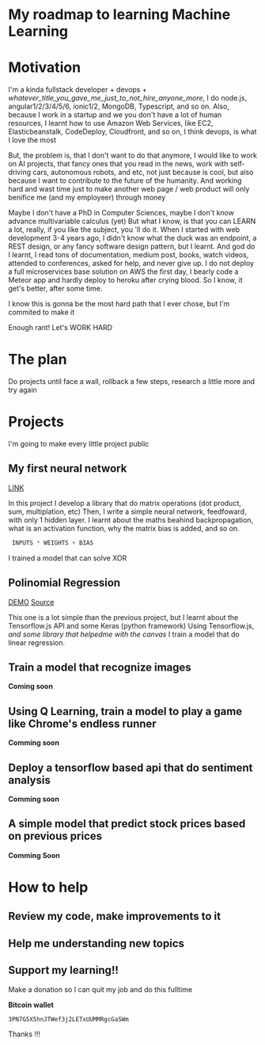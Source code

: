 # My roadmap to learning Machine Learning
  

# Motivation

   I'm a kinda fullstack developer + devops + _whatever_title_you_gave_me_just_to_not_hire_anyone_more_, I do node.js, angular1/2/3/4/5/6, ionic1/2, MongoDB, Typescript, and so on. Also, because I work in a startup and we you don't have a lot of human resources, I learnt how to use Amazon Web Services, like EC2, Elasticbeanstalk, CodeDeploy, Cloudfront, and so on, I think devops, is what I love the most

  But, the problem is, that I don't want to do that anymore, I would like to work on AI projects, that fancy ones that you read in the news, work with self-driving cars, autonomous robots, and etc, not just because is cool, but also because I want to contribute to the future of the humanity. And working hard and wast time just to make another web page / web product will only benifice me (and my employeer) through money

  Maybe I don't have a PhD in Computer Sciences, maybe I don't know advance multivariable calculus (yet)
  But what I know, is that you can LEARN a lot, really, if you like the subject, you 'll do it.
  When I started with web development 3-4 years ago, I didn't know what the duck was an endpoint, a REST design, or any fancy software design pattern, but I learnt. And god do I learnt, I read tons of documentation, medium post, books, watch videos, attended to conferences, asked for help, and never give up. I do not deploy a full microservices base solution on AWS the first day, I bearly code a Meteor app and hardly deploy to heroku after crying blood. So I know, it get's better, after some time.

  I know this is gonna be the most hard path that I ever chose, but I'm commited to make it

  Enough rant! Let's WORK HARD

# The plan

  Do projects until face a wall, rollback a few steps, research a little more and try again
 

# Projects

I'm going to make every little project public

## My first neural network 

 [LINK](https://github.com/santiq/simple-nn)

 In this project I develop a library that do matrix operations (dot product, sum, multiplation, etc)
Then, I write a simple neural network, feedfoward, with only 1 hidden layer. 
I learnt about the maths beahind backpropagation, what is an activation function, why the matrix bias is added, and so on.

```javascript
 INPUTS * WEIGHTS + BIAS
```

 I trained a model that can solve XOR

## Polinomial Regression

  [DEMO](https://santiq.github.io/linear-regression-tensor-flow)
  [Source](https://github.com/santiq/linear-regression-tensor-flow)

  This one is a lot simple than the previous project, but I learnt about the Tensorflow.js API and some Keras (python framework)
  Using Tensorflow.js, _and some library that helpedme with the canvas_ I train a model that do linear regression. 

## Train a model that recognize images

  **Coming soon**

## Using Q Learning, train a model to play a game like Chrome's endless runner

  **Comming soon**

## Deploy a tensorflow based api that do sentiment analysis
 
  **Comming soon**

## A simple model that predict stock prices based on previous prices

  **Comming Soon**


# How to help

## Review my code, make improvements to it

## Help me understanding new topics

## Support my learning!! 

Make a donation so I can quit my job and do this fulltime

**Bitcoin wallet**

`3PN7G5X5hnJTWef3j2LETxUUMMRgcGaSWm`

Thanks !!!
